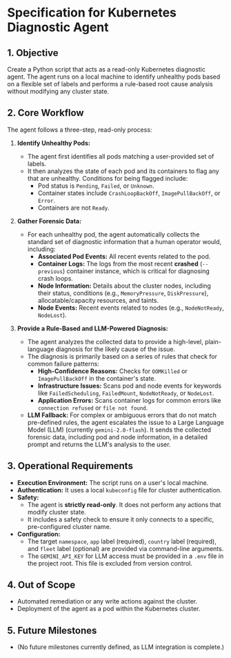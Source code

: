 # Specification for Kubernetes Diagnostic Agent

## 1. Objective

Create a Python script that acts as a read-only Kubernetes diagnostic agent. The agent runs on a local machine to identify unhealthy pods based on a flexible set of labels and performs a rule-based root cause analysis without modifying any cluster state.

## 2. Core Workflow

The agent follows a three-step, read-only process:

1.  **Identify Unhealthy Pods:**
    *   The agent first identifies all pods matching a user-provided set of labels.
    *   It then analyzes the state of each pod and its containers to flag any that are unhealthy. Conditions for being flagged include:
        *   Pod status is `Pending`, `Failed`, or `Unknown`.
        *   Container states include `CrashLoopBackOff`, `ImagePullBackOff`, or `Error`.
        *   Containers are not `Ready`.

2.  **Gather Forensic Data:**
    *   For each unhealthy pod, the agent automatically collects the standard set of diagnostic information that a human operator would, including:
        *   **Associated Pod Events:** All recent events related to the pod.
        *   **Container Logs:** The logs from the most recent **crashed** (`--previous`) container instance, which is critical for diagnosing crash loops.
        *   **Node Information:** Details about the cluster nodes, including their status, conditions (e.g., `MemoryPressure`, `DiskPressure`), allocatable/capacity resources, and taints.
        *   **Node Events:** Recent events related to nodes (e.g., `NodeNotReady`, `NodeLost`).

3.  **Provide a Rule-Based and LLM-Powered Diagnosis:**
    *   The agent analyzes the collected data to provide a high-level, plain-language diagnosis for the likely cause of the issue.
    *   The diagnosis is primarily based on a series of rules that check for common failure patterns:
        *   **High-Confidence Reasons:** Checks for `OOMKilled` or `ImagePullBackOff` in the container's state.
        *   **Infrastructure Issues:** Scans pod and node events for keywords like `FailedScheduling`, `FailedMount`, `NodeNotReady`, or `NodeLost`.
        *   **Application Errors:** Scans container logs for common errors like `connection refused` or `file not found`.
    *   **LLM Fallback:** For complex or ambiguous errors that do not match pre-defined rules, the agent escalates the issue to a Large Language Model (LLM) (currently `gemini-2.0-flash`). It sends the collected forensic data, including pod and node information, in a detailed prompt and returns the LLM's analysis to the user.

## 3. Operational Requirements

*   **Execution Environment:** The script runs on a user's local machine.
*   **Authentication:** It uses a local `kubeconfig` file for cluster authentication.
*   **Safety:**
    *   The agent is **strictly read-only**. It does not perform any actions that modify cluster state.
    *   It includes a safety check to ensure it only connects to a specific, pre-configured cluster name.
*   **Configuration:**
    *   The target `namespace`, `app` label (required), `country` label (required), and `fleet` label (optional) are provided via command-line arguments.
    *   The `GEMINI_API_KEY` for LLM access must be provided in a `.env` file in the project root. This file is excluded from version control.

## 4. Out of Scope
*   Automated remediation or any write actions against the cluster.
*   Deployment of the agent as a pod within the Kubernetes cluster.

## 5. Future Milestones

*   (No future milestones currently defined, as LLM integration is complete.)
